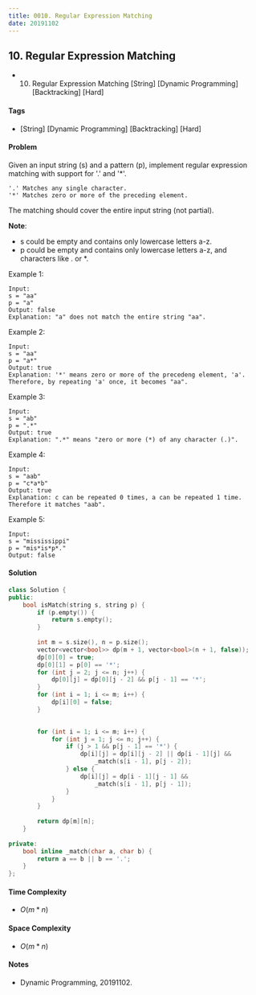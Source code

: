 ```yaml
---
title: 0010. Regular Expression Matching
date: 20191102
---
```


## 10. Regular Expression Matching
- 10. Regular Expression Matching [String] [Dynamic Programming] [Backtracking] [Hard]

#### Tags
- [String] [Dynamic Programming] [Backtracking] [Hard]

#### Problem
Given an input string (s) and a pattern (p), implement regular expression matching with support for '.' and '*'.

    '.' Matches any single character.
    '*' Matches zero or more of the preceding element.

The matching should cover the entire input string (not partial).

**Note**:

- s could be empty and contains only lowercase letters a-z.
- p could be empty and contains only lowercase letters a-z, and characters like . or *.

Example 1:

    Input:
    s = "aa"
    p = "a"
    Output: false
    Explanation: "a" does not match the entire string "aa".

Example 2:

    Input:
    s = "aa"
    p = "a*"
    Output: true
    Explanation: '*' means zero or more of the precedeng element, 'a'. Therefore, by repeating 'a' once, it becomes "aa".

Example 3:

    Input:
    s = "ab"
    p = ".*"
    Output: true
    Explanation: ".*" means "zero or more (*) of any character (.)".

Example 4:

    Input:
    s = "aab"
    p = "c*a*b"
    Output: true
    Explanation: c can be repeated 0 times, a can be repeated 1 time. Therefore it matches "aab".

Example 5:

    Input:
    s = "mississippi"
    p = "mis*is*p*."
    Output: false

#### Solution
``` C++
class Solution {
public:
    bool isMatch(string s, string p) {
        if (p.empty()) {
            return s.empty();
        }
        
        int m = s.size(), n = p.size();
        vector<vector<bool>> dp(m + 1, vector<bool>(n + 1, false));
        dp[0][0] = true;
        dp[0][1] = p[0] == '*';
        for (int j = 2; j <= n; j++) {
            dp[0][j] = dp[0][j - 2] && p[j - 1] == '*';
        }
        for (int i = 1; i <= m; i++) {
            dp[i][0] = false;
        }

        
        for (int i = 1; i <= m; i++) {
            for (int j = 1; j <= n; j++) {
                if (j > 1 && p[j - 1] == '*') {
                    dp[i][j] = dp[i][j - 2] || dp[i - 1][j] && 
                        _match(s[i - 1], p[j - 2]);
                } else {
                    dp[i][j] = dp[i - 1][j - 1] && 
                        _match(s[i - 1], p[j - 1]);
                }
            }
        }
        
        return dp[m][n];
    }
    
private:
    bool inline _match(char a, char b) {
        return a == b || b == '.';
    }
};
```

#### Time Complexity
- $O(m*n)$

#### Space Complexity
- $O(m*n)$

#### Notes
- Dynamic Programming, 20191102.
